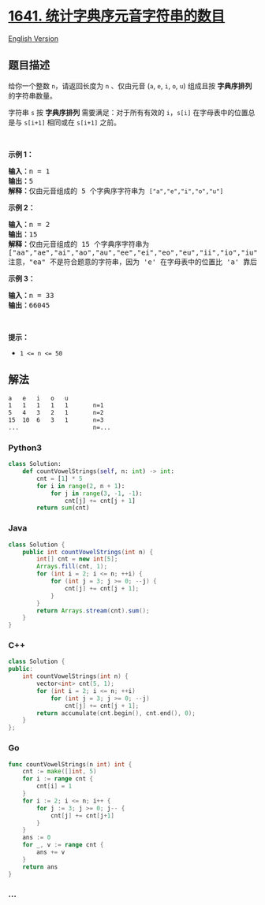 # [1641. 统计字典序元音字符串的数目](https://leetcode.cn/problems/count-sorted-vowel-strings)

[English Version](/solution/1600-1699/1641.Count%20Sorted%20Vowel%20Strings/README_EN.md)

## 题目描述

<!-- 这里写题目描述 -->

<p>给你一个整数 <code>n</code>，请返回长度为 <code>n</code> 、仅由元音 (<code>a</code>, <code>e</code>, <code>i</code>, <code>o</code>, <code>u</code>) 组成且按 <strong>字典序排列</strong> 的字符串数量。</p>

<p>字符串 <code>s</code> 按 <strong>字典序排列</strong> 需要满足：对于所有有效的 <code>i</code>，<code>s[i]</code> 在字母表中的位置总是与 <code>s[i+1]</code> 相同或在 <code>s[i+1]</code> 之前。</p>

<p> </p>

<p><strong>示例 1：</strong></p>

<pre>
<strong>输入：</strong>n = 1
<strong>输出：</strong>5
<strong>解释：</strong>仅由元音组成的 5 个字典序字符串为 <code>["a","e","i","o","u"]</code>
</pre>

<p><strong>示例 2：</strong></p>

<pre>
<strong>输入：</strong>n = 2
<strong>输出：</strong>15
<strong>解释：</strong>仅由元音组成的 15 个字典序字符串为
["aa","ae","ai","ao","au","ee","ei","eo","eu","ii","io","iu","oo","ou","uu"]
注意，"ea" 不是符合题意的字符串，因为 'e' 在字母表中的位置比 'a' 靠后
</pre>

<p><strong>示例 3：</strong></p>

<pre>
<strong>输入：</strong>n = 33
<strong>输出：</strong>66045
</pre>

<p> </p>

<p><strong>提示：</strong></p>

<ul>
	<li><code>1 <= n <= 50</code> </li>
</ul>

## 解法

<!-- 这里可写通用的实现逻辑 -->

```bash
a	e	i	o 	u
1	1	1	1	1		n=1
5	4	3	2	1		n=2
15	10	6	3	1		n=3
...						n=...
```

<!-- tabs:start -->

### **Python3**

<!-- 这里可写当前语言的特殊实现逻辑 -->

```python
class Solution:
    def countVowelStrings(self, n: int) -> int:
        cnt = [1] * 5
        for i in range(2, n + 1):
            for j in range(3, -1, -1):
                cnt[j] += cnt[j + 1]
        return sum(cnt)
```

### **Java**

<!-- 这里可写当前语言的特殊实现逻辑 -->

```java
class Solution {
    public int countVowelStrings(int n) {
        int[] cnt = new int[5];
        Arrays.fill(cnt, 1);
        for (int i = 2; i <= n; ++i) {
            for (int j = 3; j >= 0; --j) {
                cnt[j] += cnt[j + 1];
            }
        }
        return Arrays.stream(cnt).sum();
    }
}
```

### **C++**

```cpp
class Solution {
public:
    int countVowelStrings(int n) {
        vector<int> cnt(5, 1);
        for (int i = 2; i <= n; ++i)
            for (int j = 3; j >= 0; --j)
                cnt[j] += cnt[j + 1];
        return accumulate(cnt.begin(), cnt.end(), 0);
    }
};
```

### **Go**

```go
func countVowelStrings(n int) int {
	cnt := make([]int, 5)
	for i := range cnt {
		cnt[i] = 1
	}
	for i := 2; i <= n; i++ {
		for j := 3; j >= 0; j-- {
			cnt[j] += cnt[j+1]
		}
	}
	ans := 0
	for _, v := range cnt {
		ans += v
	}
	return ans
}
```

### **...**

```

```

<!-- tabs:end -->
